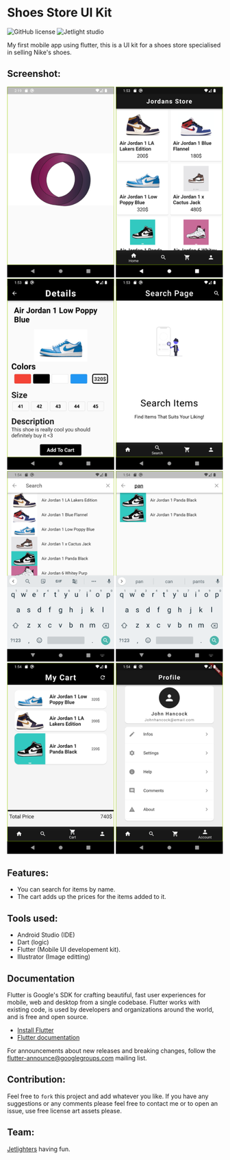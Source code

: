 # Shoes Store UI Kit

![GitHub license](https://img.shields.io/github/license/ZakiBonnor/Jordans-Store-UI.svg)
![Jetlight studio](https://img.shields.io/badge/Made%20by-Jetlight%20studio-blue.svg?color=082544)

My first mobile app using flutter, this is a UI kit for a shoes store specialised in selling Nike's shoes.

## Screenshot:
<img src="Screenshots/Screenshot_1648736379.png" width ="250"/> <img src="Screenshots/Screenshot_1648734824.png" width ="250"/> 
<img src="Screenshots/Screenshot_1648734835.png" width ="250"/> <img src="Screenshots/Screenshot_1648734838.png" width ="250"/> 
<img src="Screenshots/Screenshot_1648734842.png" width ="250"/> <img src="Screenshots/Screenshot_1648734847.png" width ="250"/>
<img src="Screenshots/Screenshot_1648734853.png" width ="250"/> <img src="Screenshots/Screenshot_1648734856.png" width ="250"/>

## Features:

* You can search for items by name.
* The cart adds up the prices for the items added to it.

## Tools used:
* Android Studio (IDE)
* Dart (logic)
* Flutter (Mobile UI developement kit).
* Illustrator (Image editting)

## Documentation

Flutter is Google's SDK for crafting beautiful, fast user experiences for
mobile, web and desktop from a single codebase. Flutter works with existing
code, is used by developers and organizations around the world, and is free
and open source.

* [Install Flutter](https://flutter.dev/get-started/)
* [Flutter documentation](https://flutter.dev/docs)

For announcements about new releases and breaking changes, follow the
[flutter-announce@googlegroups.com](https://groups.google.com/forum/#!forum/flutter-announce)
mailing list.

## Contribution:
Feel free to `fork` this project and add whatever you like. If you have any suggestions or any comments please feel free to contact me or to open an issue, use free license art assets please.

## Team:
[Jetlighters](https://github.com/JetLightStudio) having fun.
